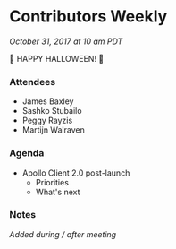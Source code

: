 # Contributors Weekly

*October 31, 2017 at 10 am PDT*

🎃 HAPPY HALLOWEEN! 👻

### Attendees
- James Baxley
- Sashko Stubailo
- Peggy Rayzis
- Martijn Walraven

### Agenda
- Apollo Client 2.0 post-launch
  - Priorities
  - What's next

### Notes
*Added during / after meeting*
